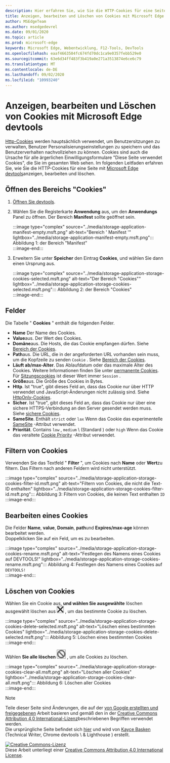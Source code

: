 ```yaml
---
description: Hier erfahren Sie, wie Sie die HTTP-Cookies für eine Seite mit Microsoft Edge devtools anzeigen, bearbeiten und löschen.
title: Anzeigen, bearbeiten und Löschen von Cookies mit Microsoft Edge devtools
author: MSEdgeTeam
ms.author: msedgedevrel
ms.date: 09/01/2020
ms.topic: article
ms.prod: microsoft-edge
keywords: Microsoft Edge, Webentwicklung, F12-Tools, DevTools
ms.openlocfilehash: eaaf4663504fc674fd70dc1ca9e0357febb529e0
ms.sourcegitcommit: 63e6d34ff483f3b419a0e271a3513874e6ce6c79
ms.translationtype: MT
ms.contentlocale: de-DE
ms.lasthandoff: 09/02/2020
ms.locfileid: "10993240"
---
```

<!-- Copyright Kayce Basques 

   Licensed under the Apache License, Version 2.0 (the "License");
   you may not use this file except in compliance with the License.
   You may obtain a copy of the License at

       https://www.apache.org/licenses/LICENSE-2.0

   Unless required by applicable law or agreed to in writing, software
   distributed under the License is distributed on an "AS IS" BASIS,
   WITHOUT WARRANTIES OR CONDITIONS OF ANY KIND, either express or implied.
   See the License for the specific language governing permissions and
   limitations under the License.  -->

# Anzeigen, bearbeiten und Löschen von Cookies mit Microsoft Edge devtools  

[Http-Cookies][MDNHTTPCookies] werden hauptsächlich verwendet, um Benutzersitzungen zu verwalten, Benutzer Personalisierungseinstellungen zu speichern und das Benutzerverhalten nachvollziehen zu können.  Cookies sind auch die Ursache für alle ärgerlichen Einwilligungsformulare "Diese Seite verwendet Cookies", die Sie im gesamten Web sehen.  Im folgenden Leitfaden erfahren Sie, wie Sie die HTTP-Cookies für eine Seite mit [Microsoft Edge devtools][MicrosoftEdgeDevTools]anzeigen, bearbeiten und löschen.  

## Öffnen des Bereichs "Cookies"  

1.  [Öffnen Sie devtools][DevToolsOpen].  
1.  Wählen Sie die Registerkarte **Anwendung** aus, um den **Anwendungs** Panel zu öffnen.  Der Bereich **Manifest** sollte geöffnet sein.  
    
    :::image type="complex" source="../media/storage-application-manifest-empty.msft.png" alt-text="Bereich ' Manifest '" lightbox="../media/storage-application-manifest-empty.msft.png":::
       Abbildung 1: der Bereich "Manifest"  
    :::image-end:::  

1.  Erweitern Sie unter **Speicher** den Eintrag **Cookies**, und wählen Sie dann einen Ursprung aus.  
    
    :::image type="complex" source="../media/storage-application-storage-cookies-selected.msft.png" alt-text="Der Bereich "Cookies"" lightbox="../media/storage-application-storage-cookies-selected.msft.png":::
       Abbildung 2: der Bereich "Cookies"  
    :::image-end:::  

## Felder  

Die Tabelle " **Cookies** " enthält die folgenden Felder.  

*   **Name**  Der Name des Cookies.  
*   **Value**aus.  Der Wert des Cookies.  
*   **Domäne**aus.  Die Hosts, die das Cookie empfangen dürfen.  Siehe [Bereich der Cookies][MDNHTTPCookiesScope].  
*   **Path**aus.  Die URL, die in der angeforderten URL vorhanden sein muss, um die Kopfzeile zu senden `Cookie` .  Siehe [Bereich der Cookies][MDNHTTPCookiesScope].  
*   **Läuft ab/max-Alter**.  Das Ablaufdatum oder das maximale Alter des Cookies.  Weitere Informationen finden Sie unter [permanente Cookies][MDNHTTPCookiesPermanent].  Für [Sitzungscookies][MDNHTTPCookiesSession] ist dieser Wert immer `Session` .  
*   **Größe**aus.  Die Größe des Cookies in Bytes.  
*   **Http**.  Ist "true", gibt dieses Feld an, dass das Cookie nur über HTTP verwendet und JavaScript-Änderungen nicht zulässig sind.  Siehe [HttpOnly-Cookies][MDNHTTPCookiesSecure].  
*   **Sicher**.  Ist "true", gibt dieses Feld an, dass das Cookie nur über eine sichere HTTPS-Verbindung an den Server gesendet werden muss.  Siehe [sichere Cookies][MDNHTTPCookiesSecure].  
*   **SameSite**.  Enthält `strict` oder `lax` Wenn das Cookie das experimentelle [SameSite][MDNHTTPCookiesSamesite] -Attribut verwendet.  
*   **Priorität**.  Contains `low` , `medium` \ (Standard \) oder `high` Wenn das Cookie das veraltete [Cookie Priority][ChromiumIssue232693] -Attribut verwendet.

## Filtern von Cookies  

Verwenden Sie das Textfeld " **Filter** ", um Cookies nach **Name** oder **Wert**zu filtern.  Das Filtern nach anderen Feldern wird nicht unterstützt.  

:::image type="complex" source="../media/storage-application-storage-cookies-filter-id.msft.png" alt-text="Filtern von Cookies, die nicht die Text-ID enthalten" lightbox="../media/storage-application-storage-cookies-filter-id.msft.png":::
   Abbildung 3: Filtern von Cookies, die keinen Text enthalten `ID`  
:::image-end:::  

## Bearbeiten eines Cookies  

Die Felder **Name**, **value**, **Domain**, **path**und **Expires/max-age** können bearbeitet werden.  
Doppelklicken Sie auf ein Feld, um es zu bearbeiten.  

:::image type="complex" source="../media/storage-application-storage-cookies-rename.msft.png" alt-text="Festlegen des Namens eines Cookies auf DEVTOOLS!" lightbox="../media/storage-application-storage-cookies-rename.msft.png":::
   Abbildung 4: Festlegen des Namens eines Cookies auf `DEVTOOLS!`  
:::image-end:::  

## Löschen von Cookies  

Wählen Sie ein Cookie aus, **und wählen Sie ausgewählte** löschen ausgewählt löschen aus ![ ][ImageDeleteIcon]  , um das bestimmte Cookie zu löschen.  

:::image type="complex" source="../media/storage-application-storage-cookies-delete-selected.msft.png" alt-text="Löschen eines bestimmten Cookies" lightbox="../media/storage-application-storage-cookies-delete-selected.msft.png":::
   Abbildung 5: Löschen eines bestimmten Cookies  
:::image-end:::  

Wählen **Sie alle löschen** ![ aus ][ImageClearIcon]  , um alle Cookies zu löschen.  

:::image type="complex" source="../media/storage-application-storage-cookies-clear-all.msft.png" alt-text="Löschen aller Cookies" lightbox="../media/storage-application-storage-cookies-clear-all.msft.png":::
   Abbildung 6: Löschen aller Cookies  
:::image-end:::  

<!-- image links -->  

[ImageClearIcon]: ../media/clear-icon.msft.png  
[ImageDeleteIcon]: ../media/delete-icon.msft.png  

<!-- links -->  

[MicrosoftEdgeDevTools]: /microsoft-edge/devtools-guide-chromium "Microsoft Edge (Chrom)-Entwickler Tools"  
[DevToolsOpen]: /microsoft-edge/devtools-guide-chromium/open "Öffnen von Microsoft Edge devtools"  

[ChromiumIssue232693]: https://bugs.chromium.org/p/chromium/issues/detail?id=232693 "Chrom Problem 232693: Implementieren des Prioritäts Felds für Cookies | Chrom Fehler"  

[MDNHTTPCookies]: https://developer.mozilla.org/docs/Web/HTTP/Cookies "HTTP-Cookies | MDN"  
[MDNHTTPCookiesPermanent]: https://developer.mozilla.org/docs/Web/HTTP/Cookies#Permanent_cookies "HTTP-Cookies – permanente Cookies | MDN"  
[MDNHTTPCookiesSamesite]: https://developer.mozilla.org/docs/Web/HTTP/Cookies#SameSite_cookies "HTTP-Cookies-SameSite Cookies | MDN"  
[MDNHTTPCookiesScope]: https://developer.mozilla.org/docs/Web/HTTP/Cookies#Scope_of_cookies "HTTP-Cookies – Bereich von Cookies | MDN"  
[MDNHTTPCookiesSecure]: https://developer.mozilla.org/docs/Web/HTTP/Cookies#Secure_and_HttpOnly_cookies "HTTP-Cookies – sichere und HttpOnly Cookies | MDN"  
[MDNHTTPCookiesSession]: https://developer.mozilla.org/docs/Web/HTTP/Cookies#Session_cookies "HTTP-Cookies – Sitzungscookies | MDN"  

> [!NOTE]
> Teile dieser Seite sind Änderungen, die auf der [von Google erstellten und freigegebenen][GoogleSitePolicies] Arbeit basieren und gemäß den in der [Creative Commons Attribution 4,0 International-Lizenz][CCA4IL]beschriebenen Begriffen verwendet werden.  
> Die ursprüngliche Seite befindet sich [hier](https://developers.google.com/web/tools/chrome-devtools/storage/cookies) und wird von [Kayce Basken][KayceBasques] (Technical Writer, Chrome devtools \ & Lighthouse \) erstellt.  

[![Creative Commons-Lizenz][CCby4Image]][CCA4IL]  
Diese Arbeit unterliegt einer [Creative Commons Attribution 4.0 International License][CCA4IL].  

[CCA4IL]: https://creativecommons.org/licenses/by/4.0  
[CCby4Image]: https://i.creativecommons.org/l/by/4.0/88x31.png  
[GoogleSitePolicies]: https://developers.google.com/terms/site-policies  
[KayceBasques]: https://developers.google.com/web/resources/contributors/kaycebasques  
